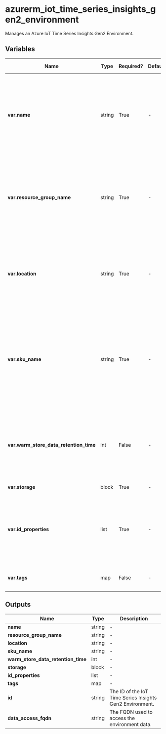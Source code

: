 # azurerm_iot_time_series_insights_gen2_environment

Manages an Azure IoT Time Series Insights Gen2 Environment.

## Variables

| Name | Type | Required? | Default  | possible values | Description |
| ---- | ---- | --------- | -------- | ----------- | ----------- |
| **var.name** | string | True | -  |  -  | Specifies the name of the Azure IoT Time Series Insights Gen2 Environment. Changing this forces a new resource to be created. Must be globally unique. | 
| **var.resource_group_name** | string | True | -  |  -  | The name of the resource group in which to create the Azure IoT Time Series Insights Gen2 Environment. Changing this forces a new resource to be created. | 
| **var.location** | string | True | -  |  -  | Specifies the supported Azure location where the resource exists. Changing this forces a new resource to be created. | 
| **var.sku_name** | string | True | -  |  -  | Specifies the SKU Name for this IoT Time Series Insights Gen2 Environment. Currently it supports only `L1`. For gen2, capacity cannot be specified. Changing this forces a new resource to be created. | 
| **var.warm_store_data_retention_time** | int | False | -  |  -  | Specifies the ISO8601 timespan specifying the minimum number of days the environment's events will be available for query. | 
| **var.storage** | block | True | -  |  -  | A `storage` block. | 
| **var.id_properties** | list | True | -  |  -  | A list of property ids for the Azure IoT Time Series Insights Gen2 Environment. Changing this forces a new resource to be created. | 
| **var.tags** | map | False | -  |  -  | A mapping of tags to assign to the resource. | 



## Outputs

| Name | Type | Description |
| ---- | ---- | --------- | 
| **name** | string  | - | 
| **resource_group_name** | string  | - | 
| **location** | string  | - | 
| **sku_name** | string  | - | 
| **warm_store_data_retention_time** | int  | - | 
| **storage** | block  | - | 
| **id_properties** | list  | - | 
| **tags** | map  | - | 
| **id** | string  | The ID of the IoT Time Series Insights Gen2 Environment. | 
| **data_access_fqdn** | string  | The FQDN used to access the environment data. | 